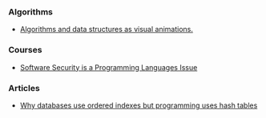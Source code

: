 ### Algorithms

- [Algorithms and data structures as visual animations.](https://www.chrislaux.com)

### Courses

- [Software Security is a Programming Languages Issue](http://www.pl-enthusiast.net/2018/08/13/security-programming-languages-issue/)

### Articles

- [Why databases use ordered indexes but programming uses hash tables](https://www.evanjones.ca/ordered-vs-unordered-indexes.html)
